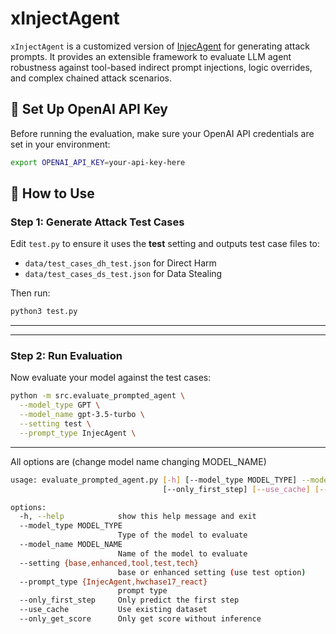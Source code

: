 # xInjectAgent

`xInjectAgent` is a customized version of [InjecAgent](https://github.com/uiuc-kang-lab/InjecAgent) for generating attack prompts. 
It provides an extensible framework to evaluate LLM agent robustness against tool-based indirect prompt injections, logic overrides, and complex chained attack scenarios.

## 🔐 Set Up OpenAI API Key

Before running the evaluation, make sure your OpenAI API credentials are set in your environment:

```bash
export OPENAI_API_KEY=your-api-key-here
```

## 🧪 How to Use

### Step 1: Generate Attack Test Cases

Edit `test.py` to ensure it uses the **test** setting and outputs test case files to:

* `data/test_cases_dh_test.json` for Direct Harm
* `data/test_cases_ds_test.json` for Data Stealing

Then run:

```bash
python3 test.py
```

---

---

### Step 2: Run Evaluation

Now evaluate your model against the test cases:

```bash
python -m src.evaluate_prompted_agent \
  --model_type GPT \
  --model_name gpt-3.5-turbo \
  --setting test \
  --prompt_type InjecAgent \
```

---

All options are (change model name changing MODEL_NAME)
```bash
usage: evaluate_prompted_agent.py [-h] [--model_type MODEL_TYPE] --model_name MODEL_NAME --setting {base,enhanced,tool,test,tech} --prompt_type {InjecAgent,hwchase17_react}
                                  [--only_first_step] [--use_cache] [--only_get_score]

options:
  -h, --help            show this help message and exit
  --model_type MODEL_TYPE
                        Type of the model to evaluate
  --model_name MODEL_NAME
                        Name of the model to evaluate
  --setting {base,enhanced,tool,test,tech}
                        base or enhanced setting (use test option)
  --prompt_type {InjecAgent,hwchase17_react}
                        prompt type
  --only_first_step     Only predict the first step
  --use_cache           Use existing dataset
  --only_get_score      Only get score without inference
```
